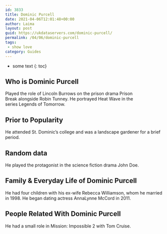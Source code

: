 ```yaml
---
id: 3833
title: Dominic Purcell
date: 2021-04-06T12:01:48+00:00
author: Laima
layout: post
guid: https://ukdataservers.com/dominic-purcell/
permalink: /04/06/dominic-purcell
tags:
 - show love
category: Guides
---
```


* some text
{: toc}


## Who is Dominic Purcell
                  
                  
                  
Played the role of Lincoln Burrows on the prison drama Prison Break alongside Robin Tunney. He portrayed Heat Wave in the series Legends of Tomorrow.
                  
              
            
              
            
                
                
                
## Prior to Popularity
                  
                  
                  
He attended St. Dominic&#8217;s college and was a landscape gardener for a brief period.
                  
              
            
              
            
                
                
                
## Random data
                  
                  
                  
He played the protagonist in the science fiction drama John Doe.
                  
              
            
              
            
                
                
                
## Family & Everyday Life of Dominic Purcell
                  
                  
                  
He had four children with his ex-wife Rebecca Williamson, whom he married in 1998. He began dating actress AnnaLynne McCord in 2011.
                  
              
            
              
            
                
                
                
## People Related With Dominic Purcell
                  
                  
                  
He had a small role in Mission: Impossible 2 with Tom Cruise.
                  
              
            
              
            
                
              
            
              
              
            
            
              
            
          
          
          